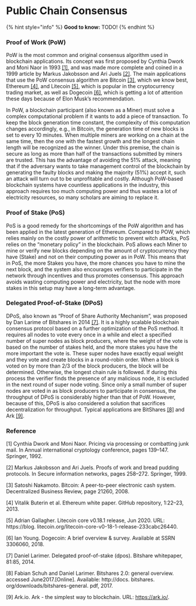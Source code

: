 # Public Chain Consensus

{% hint style="info" %}
**Good to know:** TODO!
{% endhint %}

### Proof of Work (PoW)

PoW is the most common and original consensus algorithm used in blockchain applications. Its concept was first proposed by Cynthia Dwork and Moni Naor in 1993 [\[1\]](public-chain-consensus.md#reference), and was made more complete and coined in a 1999 article by Markus Jakobsson and Ari Juels [\[2\]](public-chain-consensus.md#reference). The main applications that use the PoW consensus algorithm are Bitcoin [\[3\]](public-chain-consensus.md#reference), which we know best, Ethereum [\[4\]](public-chain-consensus.md#reference), and Litecoin [\[5\]](public-chain-consensus.md#reference), which is popular in the cryptocurrency trading market, as well as Dogecoin [\[6\]](public-chain-consensus.md#reference), which is getting a lot of attention these days because of Elon Musk’s recommendation.&#x20;

In PoW, a blockchain participant (also known as a Miner) must solve a complex computational problem if it wants to add a piece of transaction. To keep the block generation time constant, the complexity of this computation changes accordingly, e.g., in Bitcoin, the generation time of new blocks is set to every 10 minutes. When multiple miners are working on a chain at the same time, then the one with the fastest growth and the longest chain length will be recognized as the winner. Under this premise, the chain is secure as long as more than half of the transactions submitted by miners are trusted. This has the advantage of avoiding the 51% attack, meaning that if the adversary wants to take management control of the blockchain by generating the faulty blocks and making the majority (51%) accept it, such an attack will turn out to be unprofitable and costly. Although PoW-based blockchain systems have countless applications in the industry, this approach requires too much computing power and thus wastes a lot of electricity resources, so many scholars are aiming to replace it.

### Proof of Stake (PoS)

PoS is a good remedy for the shortcomings of the PoW algorithm and has been applied in the latest generation of Ethereum. Compared to POW, which relies mainly on the costly power of arithmetic to prevent witch attacks, PoS relies on the “monetary policy” in the blockchain. PoS allows each Miner to mine or verify new blocks depending on the amount of cryptocurrency they have (Stake) and not on their computing power as in PoW. This means that in PoS, the more Stakes you have, the more chances you have to mine the next block, and the system also encourages verifiers to participate in the network through incentives and thus promotes consensus. This approach avoids wasting computing power and electricity, but the node with more stakes in this setup may have a long-term advantage.

### Delegated Proof-of-Stake (DPoS)

DPoS, also known as “Proof of Share Authority Mechanism”, was proposed by Dan Larime of Bitshares in 2014 [\[7\]](public-chain-consensus.md#reference). It is a highly scalable blockchain consensus protocol based on a further optimization of the PoS method. It requires all nodes to vote every once in a while and elect a specified number of super nodes as block producers, where the weight of the vote is based on the number of stakes held, and the more stakes you have the more important the vote is. These super nodes have exactly equal weight and they vote and create blocks in a round-robin order. When a block is voted on by more than 2/3 of the block producers, the block will be determined. Otherwise, the longest chain rule is followed. If during this process the verifier finds the presence of any malicious node, it is excluded in the next round of super node voting. Since only a small number of super nodes are voted in as block producers to participate in consensus, the throughput of DPoS is considerably higher than that of PoW. However, because of this, DPoS is also considered a solution that sacrifices decentralization for throughput. Typical applications are BitShares [\[8\]](public-chain-consensus.md#reference) and Ark [\[9\]](public-chain-consensus.md#reference).



### Reference

\[1] Cynthia Dwork and Moni Naor. Pricing via processing or combatting junk mail. In Annual international cryptology conference, pages 139–147. Springer, 1992.

\[2] Markus Jakobsson and Ari Juels. Proofs of work and bread pudding protocols. In Secure information networks, pages 258–272. Springer, 1999.

\[3] Satoshi Nakamoto. Bitcoin: A peer-to-peer electronic cash system. Decentralized Business Review, page 21260, 2008.

\[4] Vitalik Buterin et al. Ethereum white paper. GitHub repository, 1:22–23, 2013.

\[5] Adrian Gallagher. Litecoin core v0.18.1 release, Jun 2020. URL: https://blog. litecoin.org/litecoin-core-v0-18-1-release-233cabc26440.

\[6] Ian Young. Dogecoin: A brief overview & survey. Available at SSRN 3306060, 2018.

\[7] Daniel Larimer. Delegated proof-of-stake (dpos). Bitshare whitepaper, 81:85, 2014.

\[8] Fabian Schuh and Daniel Larimer. Bitshares 2.0: general overview. accessed June2017.\[Online]. Available: http://docs. bitshares. org/downloads/bitshares-general. pdf, 2017.

\[9] Ark.io. Ark - the simplest way to blockchain. URL: https://ark.io/.

